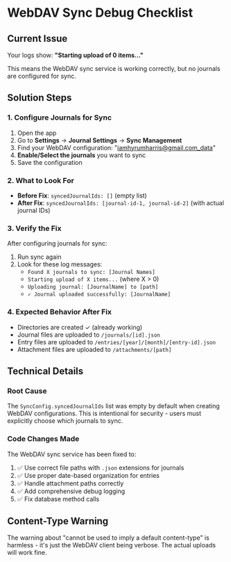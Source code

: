 # WebDAV Sync Debug Checklist

## Current Issue
Your logs show: **"Starting upload of 0 items..."** 

This means the WebDAV sync service is working correctly, but no journals are configured for sync.

## Solution Steps

### 1. Configure Journals for Sync
1. Open the app
2. Go to **Settings** → **Journal Settings** → **Sync Management**
3. Find your WebDAV configuration: "iamhyrumharris@gmail.com_data"
4. **Enable/Select the journals** you want to sync
5. Save the configuration

### 2. What to Look For
- **Before Fix**: `syncedJournalIds: []` (empty list)
- **After Fix**: `syncedJournalIds: [journal-id-1, journal-id-2]` (with actual journal IDs)

### 3. Verify the Fix
After configuring journals for sync:
1. Run sync again
2. Look for these log messages:
   - `Found X journals to sync: [Journal Names]`
   - `Starting upload of X items...` (where X > 0)
   - `Uploading journal: [JournalName] to [path]`
   - `✓ Journal uploaded successfully: [JournalName]`

### 4. Expected Behavior After Fix
- Directories are created ✓ (already working)
- Journal files are uploaded to `/journals/[id].json`
- Entry files are uploaded to `/entries/[year]/[month]/[entry-id].json`
- Attachment files are uploaded to `/attachments/[path]`

## Technical Details

### Root Cause
The `SyncConfig.syncedJournalIds` list was empty by default when creating WebDAV configurations. This is intentional for security - users must explicitly choose which journals to sync.

### Code Changes Made
The WebDAV sync service has been fixed to:
1. ✅ Use correct file paths with `.json` extensions for journals
2. ✅ Use proper date-based organization for entries
3. ✅ Handle attachment paths correctly
4. ✅ Add comprehensive debug logging
5. ✅ Fix database method calls

## Content-Type Warning
The warning about "cannot be used to imply a default content-type" is harmless - it's just the WebDAV client being verbose. The actual uploads will work fine.